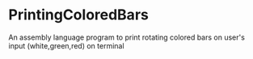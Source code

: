 # PrintingColoredBars
An assembly language program to print rotating colored bars on user's input (white,green,red) on terminal
